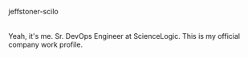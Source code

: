 jeffstoner-scilo
######

Yeah, it's me. Sr. DevOps Engineer at ScienceLogic. This is my official company work profile.

